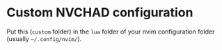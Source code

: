 # Custom NVCHAD configuration

Put this (`custom` folder) in the `lua` folder of your nvim configuration folder (usually `~/.config/nvim/`).
